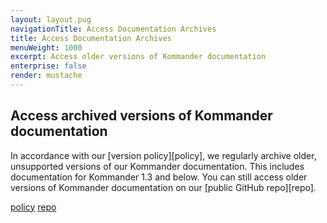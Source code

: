 ```yaml
---
layout: layout.pug
navigationTitle: Access Documentation Archives
title: Access Documentation Archives
menuWeight: 1000
excerpt: Access older versions of Kommander documentation
enterprise: false
render: mustache
---
```

<!-- markdownlint-disable MD004 MD007 MD025 MD030 -->
## Access archived versions of Kommander documentation

In accordance with our [version policy][policy], we regularly archive older, unsupported versions of our Kommander documentation. This includes documentation for Kommander 1.3 and below. You can still access older versions of Kommander documentation on our [public GitHub repo][repo].

[policy](/dkp/kommander/2.0/version-policy/)
[repo](https://github.com/mesosphere/dcos-docs-site/tree/archive/pages/dkp/kommander)
